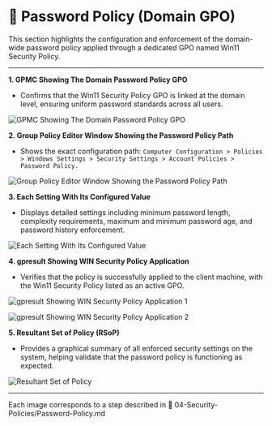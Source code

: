 # 🔐 Password Policy (Domain GPO)
This section highlights the configuration and enforcement of the domain-wide password policy applied through a dedicated GPO named Win11 Security Policy.

---

**1. GPMC Showing The Domain Password Policy GPO**

- Confirms that the Win11 Security Policy GPO is linked at the domain level, ensuring uniform password standards across all users.

![GPMC Showing The Domain Password Policy GPO](https://github.com/user-attachments/assets/29c96aa3-0f43-4468-8f87-873f40e98004)

**2. Group Policy Editor Window Showing the Password Policy Path**

- Shows the exact configuration path:
`Computer Configuration > Policies > Windows Settings > Security Settings > Account Policies > Password Policy.`

![Group Policy Editor Window Showing the Password Policy Path](https://github.com/user-attachments/assets/1ce841d1-5c09-4be7-9196-b48c0d8c84ae)

**3. Each Setting With Its Configured Value**
- Displays detailed settings including minimum password length, complexity requirements, maximum and minimum password age, and password history enforcement.

![Each Setting With Its Configured Value](https://github.com/user-attachments/assets/4938bd3a-8efd-421a-9a8c-82eaf0f54a4f)

**4. gpresult Showing WIN Security Policy Application**
- Verifies that the policy is successfully applied to the client machine, with the Win11 Security Policy listed as an active GPO.

![`gpresult` Showing WIN Security Policy Application 1](https://github.com/user-attachments/assets/c63c2776-fa06-4c92-bdc7-04b2bb9a799c)

![`gpresult` Showing WIN Security Policy Application 2](https://github.com/user-attachments/assets/9b587325-82d6-496c-b71c-08e89f52737d)

**5. Resultant Set of Policy (RSoP)**
- Provides a graphical summary of all enforced security settings on the system, helping validate that the password policy is functioning as expected.
  
![Resultant Set of Policy](https://github.com/user-attachments/assets/2427206f-ffe8-4c92-9ec9-854ad33702a6)

---

Each image corresponds to a step described in 📂 04-Security-Policies/Password-Policy.md
